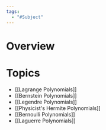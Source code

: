 ```yaml
---
tags:
  - "#Subject"
---
```

# Overview


# Topics
- [[Lagrange Polynomials]]
- [[Bernstein Polynomials]]
- [[Legendre Polynomials]]
- [[Physicist's Hermite Polynomials]]
- [[Bernoulli Polynomials]]
- [[Laguerre Polynomials]]